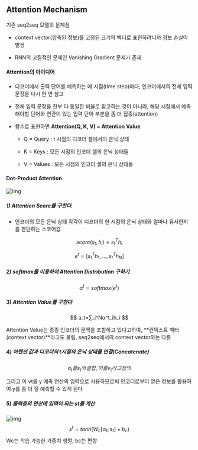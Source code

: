 ## Attention Mechanism

기존 seq2seq 모델의 문제점

* context vector(압축된 정보)를 고정된 크기의 벡터로 표현하려니까 정보 손실이 발생

* RNN의 고질적인 문제인 Vanishing Gradient 문제가 존재



#### Attention의 아이디어

* 디코더에서 출력 단어를 예측하는 매 시점(time step)마다, 인코더에서의 전체 입력 문장을 다시 한 번 참고

* 전체 입력 문장을 전부 다 동일한 비율로 참고하는 것이 아니라, 해당 시점에서 예측해야할 단어와 연관이 있는 입력 단어 부분을 좀 더 집중(attention)

* 함수로 표현하면 **Attention(Q, K, V) = Attention Value**
  * Q = Query : t 시점의 디코더 셀에서의 은닉 상태 

  * K = Keys : 모든 시점의 인코더 셀의 은닉 상태들 
  * V = Values : 모든 시점의 인코더 셀의 은닉 상태들

#### 

#### Dot-Product Attention

![img](https://wikidocs.net/images/page/22893/dotproductattention1_final.PNG)



##### 1) Attention Score를 구한다.

* 인코더의 모든 은닉 상태 각각이 디코더의 현 시점의 은닉 상태와 얼마나 유사한지를 판단하는 스코어값

$$
score(s_t, h_i)=s^T_th_i
$$

$$
e^t=[s^T_th_1,...,s^T_th_N]
$$

##### 2) softmax를 이용하여 Attention Distribution 구하기

$$
α^t=softmax(e^t)
$$

##### 3) Attention Value를 구한다

$$
a_t=∑_i^Nα^t_ih_i
$$

 Attention Value는 종종 인코더의 문맥을 포함하고 있다고하여, **컨텍스트 벡터(context vector)**라고도 불림, seq2seq에서의 context vector와는 다름



##### 4) 어텐션 값과 디코더의 t시점의 은닉 상태를 연결(Concatenate)

$$
a_t를 s_t와 결합, 이를 v_t라고 정의
$$

그리고 이 vt를 y 예측 연산의 입력으로 사용하므로써 인코더로부터 얻은 정보를 활용하여 y를 좀 더 잘 예측할 수 있게 된다



##### 5) 출력층의 연산에 입력이 되는 st를 계산

![img](https://wikidocs.net/images/page/22893/st.PNG)
$$
s^t=tanh(W_c[α_t;s_t]+b_c)
$$
Wc는 학습 가능한 가중치 행렬, bc는 편향